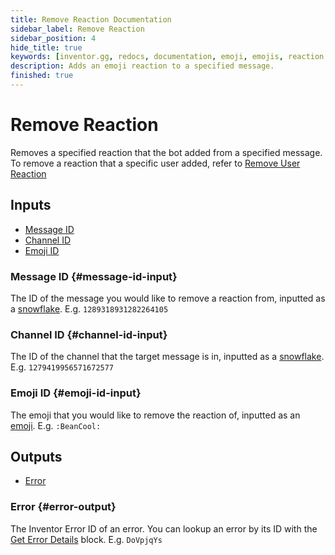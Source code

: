 ```yaml
---
title: Remove Reaction Documentation
sidebar_label: Remove Reaction
sidebar_position: 4
hide_title: true
keywords: [inventor.gg, redocs, documentation, emoji, emojis, reaction remove, remove reaction, react, reactions]
description: Adds an emoji reaction to a specified message.
finished: true
---
```

# Remove Reaction
Removes a specified reaction that the bot added from a specified message. To remove a reaction that a specific user added, refer to [Remove User Reaction](/inventor-reference/blocks/reactions/remove-user-reaction)

## Inputs

- [Message ID](#message-id-input)
- [Channel ID](#channel-id-input)
- [Emoji ID](#emoji-id-input)

### Message ID {#message-id-input}
The ID of the message you would like to remove a reaction from, inputted as a [snowflake](/inventor-reference/types/string/snowflake). E.g. `1289318931282264105`
### Channel ID {#channel-id-input}
The ID of the channel that the target message is in, inputted as a [snowflake](/inventor-reference/types/string/snowflake). E.g. `1279419956571672577`
### Emoji ID {#emoji-id-input}
The emoji that you would like to remove the reaction of, inputted as an [emoji](/inventor-reference/types/string/emoji). E.g. `:BeanCool:`

## Outputs

- [Error](#error-output)

### Error {#error-output}
The Inventor Error ID of an error. You can lookup an error by its ID with the [Get Error Details](/inventor-reference/blocks/utilities/get-error-details) block. E.g. `DoVpjqYs`
